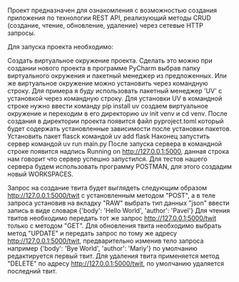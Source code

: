 Проект предназначен для ознакомления с возможностью создания приложения по технологии REST API, реализующий методы CRUD (создание, чтение, обновление, удаление) 
через сетевые HTTP запросы.

Для запуска проекта необходимо:

Cоздать виртуальное окружение проекта. Сделать это можно при создании нового проекта в программе PyCharm выбрав папку виртуального окружения
и пакетный менеджер из предложенных. Или же виртуальное окружение можно установить через командную строку. Для примера я буду использовать пакетный 
менеджер 'UV' с установкой через командную строку.
Для установки UV в командной строке нужно ввести команду pip install uv
создаем виртуальное окружение и переходим в его директорию uv init venv и cd venv. После создания в директории проекта появится файл pyproject.toml который будет 
содержать установленные зависимости после установки пакетов.
Установить пакет flasck командой uv add flask
Наконец запустить сервер командой uv run main.py
После запуска сервера в командной строке появится надпись Running on http://127.0.0.1:5000, данная строка нам говорит что сервер успешно запустился.
Для тестов нашего сервера будем использовать программу POSTMAN, для этого создадим новый WORKSPACES.

Запрос на создание твита будет выглядеть следующим образом http://127.0.0.1:5000/twit c установленным методом "POST", а в теле запроса установив на вкладку "RAW" 
выбрать тип данных "json" ввести запись в виде словаря {'body': 'Hello World', 'author': 'Pavel'}
Для чтения твитов необходимо передать тот же запрос http://127.0.0.1:5000/twit только с методом "GET".
Для обновления твита необходимо выбрать метод "UPDATE" и передать запрос по тому же адресу http://127.0.0.1:5000/twit, предварительно изменив тело запроса 
например {'body': 'Bye World', 'author': 'Mariy'} по умолчанию редактируется первый твит.
Для удаления твита применяется метод "DELETE" по адресу http://127.0.0.1:5000/twit, по умолчанию удаляется последний твит.
